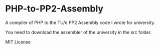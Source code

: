 # PHP-to-PP2-Assembly
A compiler of PHP to the TU/e PP2 Assembly code I wrote for university.

You need to download the assembler of the university in the src folder.

MIT License
